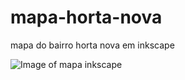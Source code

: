 # mapa-horta-nova
mapa do bairro horta nova em inkscape

![Image of mapa inkscape](https://.https://raw.githubusercontent.com/kossak31/mapa-horta-nova/master/mapa_em_inskcape.png)
